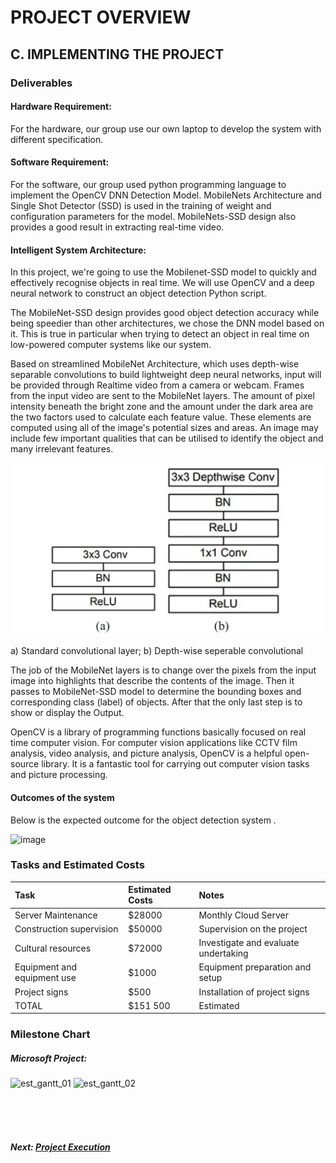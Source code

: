 # PROJECT OVERVIEW

## C. IMPLEMENTING THE PROJECT

### Deliverables

#### Hardware Requirement: 

For the hardware, our group use our own laptop to develop the system with different specification.

#### Software Requirement:

For the software, our group used python programming language to implement the OpenCV DNN Detection Model. MobileNets Architecture and Single Shot Detector (SSD) is used in the training of weight and configuration parameters for the model. MobileNets-SSD design also provides a good result in extracting real-time video.

#### Intelligent System Architecture:

In this project, we're going to use the Mobilenet-SSD model to quickly and effectively recognise objects in real time. We will use OpenCV and a deep neural network to construct an object detection Python script.

The MobileNet-SSD design provides good object detection accuracy while being speedier than other architectures, we chose the DNN model based on it. This is true in particular when trying to detect an object in real time on low-powered computer systems like our system. 

Based on streamlined MobileNet Architecture, which uses depth-wise separable convolutions to build lightweight deep neural networks, input will be provided through Realtime video from a camera or webcam. Frames from the input video are sent to the MobileNet layers. The amount of pixel intensity beneath the bright zone and the amount under the dark area are the two factors used to calculate each feature value. These elements are computed using all of the image's potential sizes and areas. An image may include few important qualities that can be utilised to identify the object and many irrelevant features.

![image](Assets/mobilenet.png)

a) Standard convolutional layer; b) Depth-wise seperable convolutional


The job of the MobileNet layers is to change over the pixels from the input image into highlights that describe the contents of the image. Then it passes to MobileNet-SSD model to determine the bounding boxes and corresponding class (label) of objects. After that the only last step is to show or display the Output.

OpenCV is a library of programming functions basically focused on real time computer vision. For computer vision applications like CCTV film analysis, video analysis, and picture analysis, OpenCV is a helpful open-source library. It is a fantastic tool for carrying out computer vision tasks and picture processing.




#### Outcomes of the system

Below is the expected outcome for the object detection system .

![image](https://user-images.githubusercontent.com/121591165/211705231-486cd6a6-f047-4412-b799-df5746a19b08.png)

### Tasks and Estimated Costs

|          Task               | Estimated Costs |         Notes                        |
| :---                        |  :---           |         :---                         |
| Server Maintenance          | $28000          | Monthly Cloud Server                 |
| Construction supervision    | $50000          | Supervision on the project           |
| Cultural resources          | $72000          | Investigate and evaluate undertaking |
| Equipment and equipment use | $1000           | Equipment preparation and setup      |
| Project signs               | $500            | Installation of project signs        |
| TOTAL                       | $151 500        | Estimated                            |

### Milestone Chart

##### Microsoft Project:

![est_gantt_01](Assets/est_gantt_01.png)
![est_gantt_02](Assets/est_gantt_02.png)

<br><br><br>
##### Next: [Project Execution ](D-Project_Execution.md)
 
